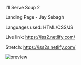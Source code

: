 I'll Serve Soup 2

Landing Page - Jay Sebagh

Languages used: HTML/CSS/JS

Live link: https://iss2.netlify.com/

Stretch: https://iss2s.netlify.com/

![preview](https://raw.githubusercontent.com/ill-serve-soup-2/jaysebagh/master/images/prev.png)
